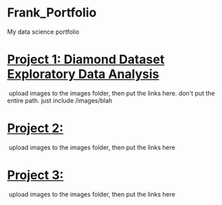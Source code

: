 # Frank_Portfolio
My data science portfolio


# [Project 1: Diamond Dataset Exploratory Data Analysis](https://github.com/franco3x/Diamonds-EDA)

![]() upload images to the images folder, then put the links here. don't put the entire path. just include /images/blah

# [Project 2:        ]()

![]() upload images to the images folder, then put the links here

# [Project 3:     ]()

![]() upload images to the images folder, then put the links here

